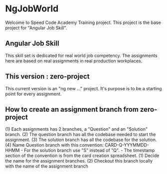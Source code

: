 # NgJobWorld
Welcome to Speed Code Academy Training project.
This project is the base project for "Angular Job Skill".


## Angular Job Skill

This skill set is dedicated for real world job competency.
The assignments here are based on real assignments in real production workplaces.

## This version : zero-project

This current version is an "ng new ..." project.
It's purpose is to be a starting point for every assignment.

## How to create an assignment branch from zero-project

(1) Each assignments has 2 branches, a "Question" and an "Solution" branch.
(2) The question branch has all the codebase needed to start the assignment.
(3) The solution branch has all the codebase for the solution.
(4) Name Question branch with this convention: CARD-Q-YYYMMDD-HHMM
    - For the solution branch use "S" instead of "Q".
    - The timestamp section of the convention is from the card creation spreadsheet.
(1) Decide the name for the assignment branches.
(2) Checkout this branch locally with the name of the assignment branch